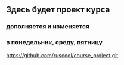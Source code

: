 ## Здесь будет проект курса

### дополняется и изменяется 
### в понедельник, среду, пятницу

<https://github.com/ruscool/course_project.git>